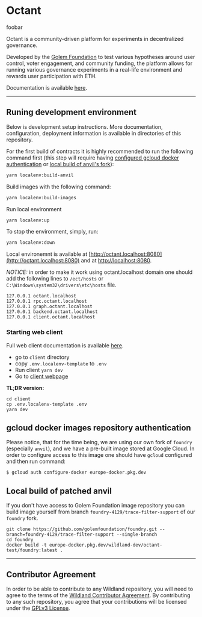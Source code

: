 # Octant

foobar

Octant is a community-driven platform for experiments in decentralized governance.

Developed by the [Golem Foundation](https://golem.foundation/) to test various hypotheses around
user control, voter engagement, and community funding, the platform allows for running various
governance experiments in a real-life environment and rewards user participation with ETH.

Documentation is available [here](https://docs.octant.app/).

---

## Runing development environment

Below is development setup instructions. More documentation, configuration, deployment information
is available in directories of this repository.

For the first build of contracts it is highly recommended to run the following command first (this
step will require
having [configured gcloud docker authentication](#gcloud-docker-images-repository-authentication) or
[local build of anvil's fork](#local-build-of-patched-anvil)):

```bash
yarn localenv:build-anvil
```

Build images with the following command:

```bash
yarn localenv:build-images
````

Run local environment

```sh
yarn localenv:up
```

To stop the environment, simply, run:

```sh
yarn localenv:down
```

Local environemnt is available at [http://octant.localhost:8080](http://octant.localhost:8080) and
at [http://localhost:8080](http://localhost:8080).

*NOTICE:* in order to make it work using octant.localhost domain one should add the following lines
to `/ect/hosts` or `C:\Windows\system32\drivers\etc\hosts` file.

```
127.0.0.1 octant.localhost
127.0.0.1 rpc.octant.localhost
127.0.0.1 graph.octant.localhost
127.0.0.1 backend.octant.localhost
127.0.0.1 client.octant.localhost
```

### Starting web client

Full web client documentation is available [here](client/README.md).

- go to `client` directory
- copy `.env.localenv-template` to `.env`
- Run client `yarn dev`
- Go to [client webpage](http://octant.localhost:5173)

**TL;DR version:**

```shell
cd client
cp .env.localenv-template .env
yarn dev
```

## gcloud docker images repository authentication

Please notice, that for the time being, we are using our own fork of `foundry` (especially `anvil`),
and we have a pre-built image stored at Google Cloud.
In order to configure access to this image one should have `gcloud` configured and then run command:

`$ gcloud auth configure-docker europe-docker.pkg.dev`

## Local build of patched anvil

If you don't have access to Golem Foundation image repository you can build image yourself from
branch `foundry-4129/trace-filter-support` of our `foundry` fork.

```shell
git clone https://github.com/golemfoundation/foundry.git --branch=foundry-4129/trace-filter-support --single-branch
cd foundry
docker build -t europe-docker.pkg.dev/wildland-dev/octant-test/foundry:latest .
```

---

## Contributor Agreement

In order to be able to contribute to any Wildland repository, you will need to agree to the terms of
the [Wildland Contributor Agreement](https://docs.wildland.io/contributor-agreement.html). By
contributing to any such repository, you agree that your contributions will be licensed under
the [GPLv3 License](https://gitlab.com/wildland/governance/octant/-/blob/master/LICENSE).
